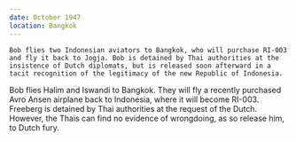 ```yaml
---
date: October 1947
location: Bangkok
---
```


```treatment
Bob flies two Indonesian aviators to Bangkok, who will purchase RI-003 and fly it back to Jogja. Bob is detained by Thai authorities at the insistence of Dutch diplomats, but is released soon afterward in a tacit recognition of the legitimacy of the new Republic of Indonesia. 
```

Bob flies Halim and Iswandi to Bangkok. They will fly a recently
purchased Avro Ansen airplane back to Indonesia, where it will become
RI-003. Freeberg is detained by Thai authorities at the request of the
Dutch. However, the Thais can find no evidence of wrongdoing, as so
release him, to Dutch fury.